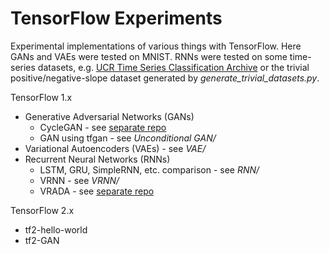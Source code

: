 # TensorFlow Experiments

Experimental implementations of various things with TensorFlow. Here GANs and
VAEs were tested on MNIST. RNNs were tested on some time-series datasets, e.g.
[UCR Time Series Classification Archive](http://www.cs.ucr.edu/~eamonn/time_series_data/)
or the trivial positive/negative-slope dataset generated by
*generate_trivial_datasets.py*.

TensorFlow 1.x
 - Generative Adversarial Networks (GANs)
    - CycleGAN - see [separate repo](https://github.com/floft/cyclegan)
    - GAN using tfgan - see *Unconditional GAN/*
 - Variational Autoencoders (VAEs) - see *VAE/*
 - Recurrent Neural Networks (RNNs)
    - LSTM, GRU, SimpleRNN, etc. comparison - see *RNN/*
    - VRNN - see *VRNN/*
    - VRADA - see [separate repo](https://github.com/floft/vrada)

TensorFlow 2.x
 - tf2-hello-world
 - tf2-GAN
